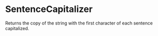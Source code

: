 # SentenceCapitalizer
Returns the copy of the string with the first character of each sentence capitalized.
